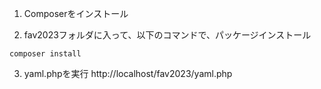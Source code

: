 1. Composerをインストール

2. fav2023フォルダに入って、以下のコマンドで、パッケージインストール
```
composer install
```
3. yaml.phpを実行
  http://localhost/fav2023/yaml.php